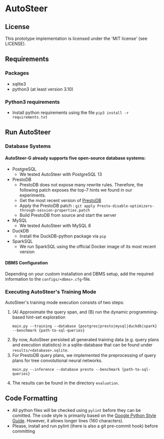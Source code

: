 # AutoSteer

## License

This prototype implementation is licensed under the 'MIT license' (see LICENSE).

## Requirements

### Packages

- sqlite3
- python3 (at least version 3.10)

### Python3 requirements

- Install python requirements using the file `pip3 install -r requirements.txt`

## Run AutoSteer

### Database Systems

#### AutoSteer-G already supports five open-source database systems:

- PostgreSQL
    - We tested AutoSteer with PostgreSQL 13
- PrestoDB
    - PrestoDB does not expose many rewrite rules. Therefore, the following patch exposes the top-7 hints we found in
      our experiments.
    - Get the most recent version of [PrestoDB](https://github.com/prestodb/presto)
    - Apply the PrestoDB patch : `git apply Presto-disable-optimizers-through-session-properties.patch`
    - Build PrestoDB from source and start the server
- MySQL
    - We tested AutoSteer with MySQL 8
- DuckDB
    - Install the DuckDB-python package via `pip`
- SparkSQL
    - We run SparkSQL using the official Docker image of its most recent version

#### DBMS Configuration

Depending on your custom installation and DBMS setup, add the required information to the `configs/<dbms>.cfg`-file.

### Executing AutoSteer's Training Mode

AutoSteer's training mode execution consists of two steps:

1. (A) Approximate the query span, and (B) run the dynamic programming-based hint-set exploration
   ```commandline
   main.py --training --database {postgres|presto|mysql|duckdb|spark} --benchmark {path-to-sql-queries}
   ```
2. By now, AutoSteer persisted all generated training data (e.g. query plans and execution statistics) in a
   sqlite-database that can be found under `results/<database>.sqlite`.
3. For PrestoDB query plans, we implemented the preprocessing of query plans for tree convolutional neural networks.
   ```commandline
   main.py --inference --database presto --benchmark {path-to-sql-queries}
   ```
4. The results can be found in the directory `evaluation`.

## Code Formatting

- All python files will be checked using `pylint` before they can be comitted. The code style is primarily based on
  the [Google Python Style Guide](https://google.github.io/styleguide/pyguide.html).
  However, it allows longer lines (160 characters).
- Please, install and run pylint (there is also a git pre-commit hook) before committing
